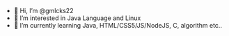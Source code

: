 - 👋 Hi, I’m @gmlcks22
- 👀 I’m interested in Java Language and Linux
- 🌱 I’m currently learning Java, HTML/CSS5/JS/NodeJS, C, algorithm etc..

<!---
gmlcks22/gmlcks22 is a ✨ special ✨ repository because its `README.md` (this file) appears on your GitHub profile.
You can click the Preview link to take a look at your changes.
--->
